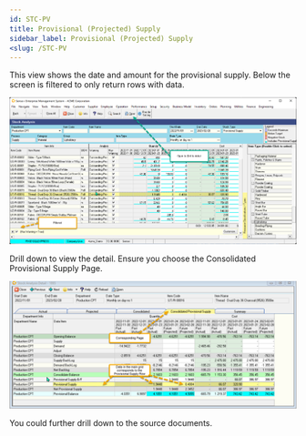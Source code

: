 ```yaml
---
id: STC-PV
title: Provisional (Projected) Supply
sidebar_label: Provisional (Projected) Supply
<slug: /STC-PV
---
```


This view shows the date and amount for the provisional supply. Below the screen is filtered to only return rows with data. 

![](../static/img/docs/STC-CPV/vs1.png)

Drill down to view the detail. Ensure you choose the Consolidated Provisional Supply Page.

![](../static/img/docs/STC-CPV/vs2.png)

You could further drill down to the source documents.



